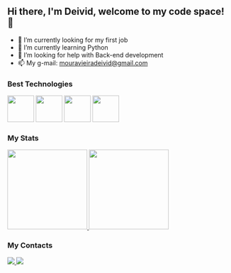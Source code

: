 ## Hi there, I'm Deivid, welcome to my code space! 👋

- 🔭 I’m currently looking for my first job
- 🌱 I’m currently learning Python
- 🤔 I’m looking for help with Back-end development
- 📫 My g-mail: mouravieiradeivid@gmail.com

### Best Technologies
<div>
  <img src="https://cdn.jsdelivr.net/gh/devicons/devicon/icons/python/python-original.svg" width='60'/> 
  <img src="https://cdn.jsdelivr.net/gh/devicons/devicon/icons/vscode/vscode-original.svg" width='60'/>
  <img src="https://cdn.jsdelivr.net/gh/devicons/devicon/icons/jupyter/jupyter-original-wordmark.svg" width='60'/>
  <img src="https://cdn.jsdelivr.net/gh/devicons/devicon/icons/pycharm/pycharm-original.svg" width='60'/>
</div>

### My Stats
<div>
  <a/ href="https://github.com/dvieirazzy">
    <img height='180cm' src="https://github-readme-stats.vercel.app/api/top-langs/?username=dvieirazzy&theme=dark"/>
    <img height='180cm' src="https://github-readme-stats.vercel.app/api?username=dvieirazzy&show_icons=true&theme=dark"/>
  </a>
</div>

### My Contacts
<div>
  <a/ href="https://www.linkedin.com/in/deivid-vieira/">
    <img src="https://img.shields.io/badge/LinkedIn-0077B5?style=for-the-badge&logo=linkedin&logoColor=white">
  </a>
  <a/ href="https://www.instagram.com/dvieirazzy/">
    <img src="https://img.shields.io/badge/Instagram-E4405F?style=for-the-badge&logo=instagram&logoColor=white">
  </a>
</div>

